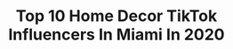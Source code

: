 ---
title: Top 10 Home Decor TikTok Influencers In Miami In 2020
description: >-
  Find top home decor TikTok influencers in Miami in 2020. Most popular hashtags: #miami #homedecor #stayhome #foryoupage.
platform: TikTok
profiles:
  - username: "prekpalss"
    fullname: >-
      prekpalss
    location: "United States"
    followers: 7648
    engagement: 711
    commentsToLikes: 0.009135
    id: ck95xwjr27pj90j78t672ad6r
    verified: false
    hashtags: "#cookwithyourkid, #kidsactivities, #waterplay, #kidprojects"
  - username: "jalbertorc"
    fullname: >-
      Jose Alberto
    location: "United States"
    followers: 12145
    engagement: 373
    commentsToLikes: 0.014175
    id: ckacgg5ctv1380i78x2xe9m3y
    verified: false
    hashtags: "#wallpaper, #boricua, #fergalicous, #walkchallenge"
  - username: "madartstudios"
    fullname: >-
      MADART Studios
    location: "United States"
    followers: 4619
    engagement: 942
    commentsToLikes: 0.055432
    id: cka5yu02njtq70i784zrli0g5
    verified: false
    hashtags: "#artists, #golden, #pink, #treepainting"
  - username: "gabriellaa_x18"
    fullname: >-
      Gabby
    location: "United States"
    followers: 15175
    engagement: 430
    commentsToLikes: 0.014196
    id: ck8vs3hizcnwz0j781ua1lzzh
    verified: false
    hashtags: "#bride, #dogsoftiktok, #home, #myskinandme"
  - username: "marina.b.style"
    fullname: >-
      Marina B.
    location: "United States"
    followers: 33536
    engagement: 288
    commentsToLikes: 0.011289
    id: ck90tz3ogunla0j78gnla1iov
    verified: false
    hashtags: "#cleanfreshhype, #heaven, #ocean, #kids"
  - username: "ourforeverhomeflip"
    fullname: >-
      OurForeverHomeFlip
    location: "United States"
    followers: 82854
    engagement: 471
    commentsToLikes: 0.025877
    id: ckacg21hnteqn0i783bdhw5mt
    verified: false
    hashtags: "#painting, #demo, #florida, #homeproject"
  - username: "galeyalix"
    fullname: >-
      Galey Alix
    location: "United States"
    followers: 61050
    engagement: 813
    commentsToLikes: 0.015746
    id: ckaicq6lilg310i78qwmfim80
    verified: false
    hashtags: "#fire, #after, #pantry, #bestfriends"
  - username: "sonyaxsingh"
    fullname: >-
      Sonya Singh
    location: "United States"
    followers: 2064
    engagement: 623
    commentsToLikes: 0.045675
    id: cka6282ooyrpd0i78qpc02mxg
    verified: false
    hashtags: "#photoshop, #pretty, #shootwithiphone, #diyclothes"
  - username: "chalkandcynno"
    fullname: >-
      cyn
    location: "United States"
    followers: 13903
    engagement: 1289
    commentsToLikes: 0.009801
    id: cka0ro40bhvbt0i78wgt94n1q
    verified: false
    hashtags: "#docband, #smooth, #cool, #artists"
  - username: "pawcreate"
    fullname: >-
      PawCreate
    location: "United States"
    followers: 16109
    engagement: 2314
    commentsToLikes: 0.040179
    id: ck8hrxp9fargu0j787p57ln5n
    verified: false
    hashtags: "#happymothersday, #doglover, #portrait, #petlove"
---
